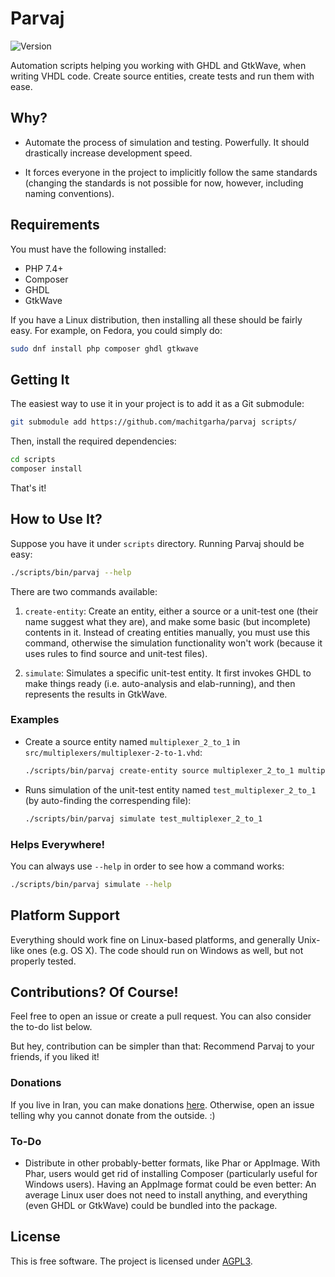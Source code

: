# Parvaj

![Version](https://img.shields.io/github/v/tag/machitgarha/parvaj?color=purple&label=Version&style=flat-square)

Automation scripts helping you working with GHDL and GtkWave, when writing VHDL code. Create source entities, create tests and run them with ease.

## Why?

-   Automate the process of simulation and testing. Powerfully. It should drastically increase development speed.

-   It forces everyone in the project to implicitly follow the same standards (changing the standards is not possible for now, however, including naming conventions).

## Requirements

You must have the following installed:

-   PHP 7.4+
-   Composer
-   GHDL
-   GtkWave

If you have a Linux distribution, then installing all these should be fairly easy. For example, on Fedora, you could simply do:

```bash
sudo dnf install php composer ghdl gtkwave
```

## Getting It

The easiest way to use it in your project is to add it as a Git submodule:

```bash
git submodule add https://github.com/machitgarha/parvaj scripts/
```

Then, install the required dependencies:

```bash
cd scripts
composer install
```

That's it!

## How to Use It?

Suppose you have it under `scripts` directory. Running Parvaj should be easy:

```bash
./scripts/bin/parvaj --help
```

There are two commands available:

1.  `create-entity`: Create an entity, either a source or a unit-test one (their name suggest what they are), and make some basic (but incomplete) contents in it. Instead of creating entities manually, you must use this command, otherwise the simulation functionality won't work (because it uses rules to find source and unit-test files).

2.  `simulate`: Simulates a specific unit-test entity. It first invokes GHDL to make things ready (i.e. auto-analysis and elab-running), and then represents the results in GtkWave.

### Examples

-   Create a source entity named `multiplexer_2_to_1` in `src/multiplexers/multiplexer-2-to-1.vhd`:

    ```bash
    ./scripts/bin/parvaj create-entity source multiplexer_2_to_1 multiplexers
    ```
-   Runs simulation of the unit-test entity named `test_multiplexer_2_to_1` (by auto-finding the correspending file):

    ```bash
    ./scripts/bin/parvaj simulate test_multiplexer_2_to_1
    ```

### Helps Everywhere!

You can always use `--help` in order to see how a command works:

```bash
./scripts/bin/parvaj simulate --help
```

## Platform Support

Everything should work fine on Linux-based platforms, and generally Unix-like ones (e.g. OS X). The code should run on Windows as well, but not properly tested.

## Contributions? Of Course!

Feel free to open an issue or create a pull request. You can also consider the to-do list below.

But hey, contribution can be simpler than that: Recommend Parvaj to your friends, if you liked it!

### Donations

If you live in Iran, you can make donations [here](https://coffeebede.ir/buycoffee/machitgarha). Otherwise, open an issue telling why you cannot donate from the outside. :)

### To-Do

-   Distribute in other probably-better formats, like Phar or AppImage. With Phar, users would get rid of installing Composer (particularly useful for Windows users). Having an AppImage format could be even better: An average Linux user does not need to install anything, and everything (even GHDL or GtkWave) could be bundled into the package.

## License

This is free software. The project is licensed under [AGPL3](./LICENSE.md).
